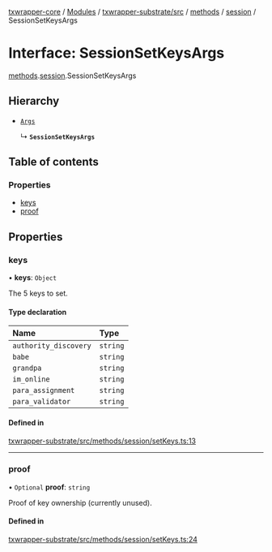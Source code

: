 [txwrapper-core](../README.md) / [Modules](../modules.md) / [txwrapper-substrate/src](../modules/txwrapper_substrate_src.md) / [methods](../modules/txwrapper_substrate_src.methods.md) / [session](../modules/txwrapper_substrate_src.methods.session.md) / SessionSetKeysArgs

# Interface: SessionSetKeysArgs

[methods](../modules/txwrapper_substrate_src.methods.md).[session](../modules/txwrapper_substrate_src.methods.session.md).SessionSetKeysArgs

## Hierarchy

- [`Args`](../modules/txwrapper_core_src.md#args)

  ↳ **`SessionSetKeysArgs`**

## Table of contents

### Properties

- [keys](txwrapper_substrate_src.methods.session.SessionSetKeysArgs.md#keys)
- [proof](txwrapper_substrate_src.methods.session.SessionSetKeysArgs.md#proof)

## Properties

### keys

• **keys**: `Object`

The 5 keys to set.

#### Type declaration

| Name | Type |
| :------ | :------ |
| `authority_discovery` | `string` |
| `babe` | `string` |
| `grandpa` | `string` |
| `im_online` | `string` |
| `para_assignment` | `string` |
| `para_validator` | `string` |

#### Defined in

[txwrapper-substrate/src/methods/session/setKeys.ts:13](https://github.com/paritytech/txwrapper-core/blob/bb9e677/packages/txwrapper-substrate/src/methods/session/setKeys.ts#L13)

___

### proof

• `Optional` **proof**: `string`

Proof of key ownership (currently unused).

#### Defined in

[txwrapper-substrate/src/methods/session/setKeys.ts:24](https://github.com/paritytech/txwrapper-core/blob/bb9e677/packages/txwrapper-substrate/src/methods/session/setKeys.ts#L24)
